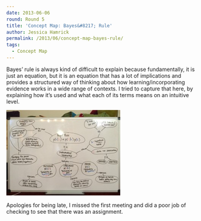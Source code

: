 ```yaml
---
date: 2013-06-06
round: Round 5
title: 'Concept Map: Bayes&#8217; Rule'
author: Jessica Hamrick
permalink: /2013/06/concept-map-bayes-rule/
tags:
  - Concept Map
---
```

Bayes&#8217; rule is always kind of difficult to explain because fundamentally, it is just an equation, but it is an equation that has a lot of implications and provides a structured way of thinking about how learning/incorporating evidence works in a wide range of contexts. I tried to capture that here, by explaining how it&#8217;s used and what each of its terms means on an intuitive level.

[<img class="alignnone size-medium wp-image-3034" alt="2013-06-06 12.44.38" src="/uploads/2013/06/2013-06-06-12.44.38-300x225.jpg" width="300" height="225" />][1]

Apologies for being late, I missed the first meeting and did a poor job of checking to see that there was an assignment.

&nbsp;

&nbsp;

 [1]: /uploads/2013/06/2013-06-06-12.44.38.jpg
